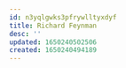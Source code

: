 ```yaml
---
id: n3yqlgwks3pfrywlltyxdyf
title: Richard Feynman
desc: ''
updated: 1650240502506
created: 1650240494189
---
```


